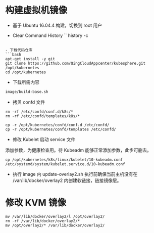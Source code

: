 # 构建虚拟机镜像

- 基于 Ubuntu 16.04.4 构建，切换到 root 用户

- Clear Command History
``
history -c
```

- 下载代码仓库
```bash
apt-get install -y git
git clone https://github.com/QingCloudAppcenter/kubesphere.git /opt/kubernetes
cd /opt/kubernetes
```

- 下载所需内容

```bash
image/build-base.sh
```

- 拷贝 confd 文件
```
rm -rf /etc/confd/conf.d/k8s/*
rm -rf /etc/confd/templates/k8s/*
```

```
cp -r /opt/kubernetes/confd/conf.d /etc/confd/
cp -r /opt/kubernetes/confd/templates /etc/confd/
```

- 修改 Kubelet 启动 service 文件

添加参数，为健康检查用。待 Kubeadm 能够正常添加参数，此步可删去。

```
cp /opt/kubernetes/k8s/linux/kubelet/10-kubeadm.conf /etc/systemd/system/kubelet.service.d/10-kubeadm.conf
```

- 执行 image 内 update-overlay2.sh
执行前确保当前主机没有在 /var/lib/docker/overlay2 内创建软链接，链接镜像层。

# 修改 KVM 镜像

```
mv /var/lib/docker/overlay2/l /opt/overlay2/
rm -rf /var/lib/docker/overlay2/*
mv /opt/overlay2/* /var/lib/docker/overlay2/
```